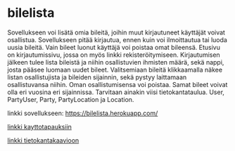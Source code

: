 # bilelista
Sovellukseen voi lisätä omia bileitä, joihin muut kirjautuneet käyttäjät voivat osallistua. Sovellukseen pitää kirjautua, ennen kuin voi ilmoittautua tai luoda uusia bileitä. Vain bileet luonut käyttäjä voi poistaa omat bileensä. Etusivu on kirjautumissivu, jossa on myös linkki rekisteröitymiseen. Kirjautumisen jälkeen tulee lista bileistä ja niihin osallistuvien ihmisten määrä, sekä nappi, josta pääsee luomaan uudet bileet. Valitsemiaan bileitä klikkaamalla näkee listan osallistujista ja bileiden sijainnin, sekä pystyy laittamaan osallistuvansa niihin. Oman osallistumisensa voi poistaa. Samat bileet voivat olla eri vuosina eri sijainnissa.
  Tarvitaan ainakin viisi tietokantataulua. User, PartyUser, Party, PartyLocation ja Location.
  
linkki sovellukseen:
https://bilelista.herokuapp.com/

[linkki kayttotapauksiin](https://github.com/tn1995/bilelista/blob/master/documentation/kayttotapaukset.txt)

[linkki tietokantakaavioon](https://github.com/tn1995/bilelista/blob/master/documentation/tietokantakaavio.pdf)